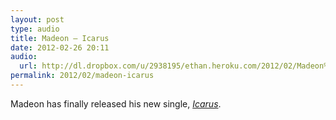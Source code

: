 ```yaml
---
layout: post
type: audio
title: Madeon — Icarus
date: 2012-02-26 20:11
audio: 
  url: http://dl.dropbox.com/u/2938195/ethan.heroku.com/2012/02/Madeon%20-%20Icarus.mp3
permalink: 2012/02/madeon-icarus
---
```


Madeon has finally released his new single, _[Icarus](http://www.beatport.com/release/icarus/874833)_.
